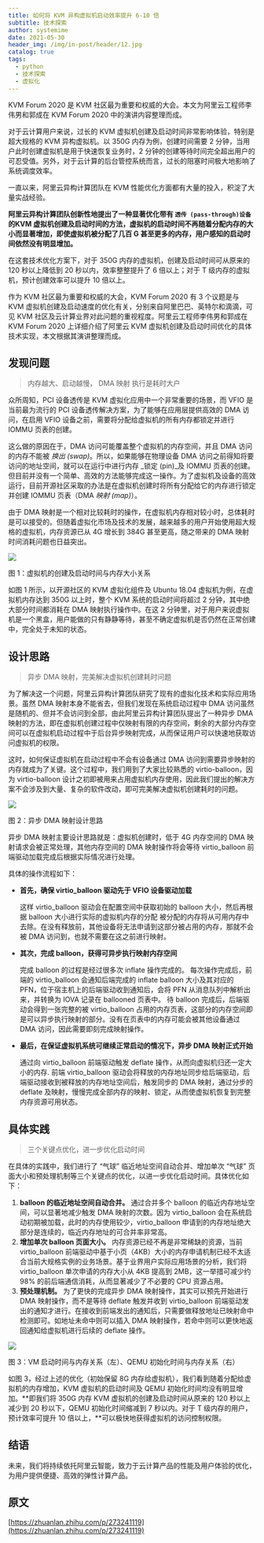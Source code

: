 ```yaml
---
title: 如何将 KVM 异构虚拟机启动效率提升 6-10 倍
subtitle: 技术探索
author: systemime
date: 2021-05-30
header_img: /img/in-post/header/12.jpg
catalog: true
tags:
  - python
  - 技术探索
  - 虚拟化
---
```


KVM Forum 2020 是 KVM 社区最为重要和权威的大会。本文为阿里云工程师李伟男和郭成在 KVM Forum 2020 中的演讲内容整理而成。

<!-- more -->


对于云计算用户来说，过长的 KVM 虚拟机创建及启动时间非常影响体验，特别是超大规格的 KVM 异构虚拟机。以 350G 内存为例，创建时间需要 2 分钟，当用户此时创建虚拟机是用于快速恢复业务时，2 分钟的创建等待时间完全超出用户的可忍受值。另外，对于云计算的后台管控系统而言，过长的阻塞时间极大地影响了系统调度效率。

一直以来，阿里云异构计算团队在 KVM 性能优化方面都有大量的投入，积淀了大量实战经验。

**阿里云异构计算团队创新性地提出了一种显著优化带有 `透传 (pass-through)设备` 的KVM 虚拟机创建及启动时间的方法，虚拟机的启动时间不再随着分配内存的大小而显著增加，即使虚拟机被分配了几百 G 甚至更多的内存，用户感知的启动时间依然没有明显增加。** 

在这套技术优化方案下，对于 350G 内存的虚拟机，创建及启动时间可从原来的 120 秒以上降低到 20 秒以内，效率整整提升了 6 倍以上；对于 T 级内存的虚拟机，预计创建效率可以提升 10 倍以上。

作为 KVM 社区最为重要和权威的大会，KVM Forum 2020 有 3 个议题是与 KVM 虚拟机创建及启动速度的优化有关，分别来自阿里巴巴、英特尔和滴滴，可见 KVM 社区及云计算业界对此问题的重视程度。阿里云工程师李伟男和郭成在 KVM Forum 2020 上详细介绍了阿里云 KVM 虚拟机创建及启动时间优化的具体技术实现，本文根据其演讲整理而成。

## 发现问题

> 内存越大、启动越慢， DMA 映射 执行是耗时大户

众所周知，PCI 设备透传是 KVM 虚拟化应用中一个非常重要的场景，而 VFIO 是当前最为流行的 PCI 设备透传解决方案，为了能够在应用层提供高效的 DMA 访问，在启用 VFIO 设备之前，需要将分配给虚拟机的所有内存都锁定并进行 IOMMU 页表的创建。

这么做的原因在于，DMA 访问可能覆盖整个虚拟机的内存空间，并且 DMA 访问的内存不能被 _换出 (swap)_。所以，如果能够在物理设备 DMA 访问之前得知将要访问的地址空间，就可以在运行中进行内存 _锁定 (pin)_及 IOMMU 页表的创建。但目前并没有一个简单、高效的方法能够完成这一操作。为了虚拟机及设备的高效运行，目前开源社区采取的办法是在虚拟机创建时将所有分配给它的内存进行锁定并创建 IOMMU 页表（DMA _映射 (map)_）。

由于 DMA 映射是一个相对比较耗时的操作，在虚拟机内存相对较小时，总体耗时是可以接受的。但随着虚拟化市场及技术的发展，越来越多的用户开始使用超大规格的虚拟机，内存资源已从 4G 增长到 384G 甚至更高，随之带来的 DMA 映射时间消耗问题也日益突出。

![](https://pic2.zhimg.com/v2-72e9ccebfcdb5accad56a7807ee137a5_b.jpg)

图 1：虚拟机的创建及启动时间与内存大小关系

如图 1 所示，以开源社区的 KVM 虚拟化组件及 Ubuntu 18.04 虚拟机为例，在虚拟机内存达到 350G 以上时，整个 KVM 系统的启动时间将超过 2 分钟，其中绝大部分时间都消耗在 DMA 映射执行操作中。在这 2 分钟里，对于用户来说虚拟机是一个黑盒，用户能做的只有静静等待，甚至不确定虚拟机是否仍然在正常创建中，完全处于未知的状态。

## 设计思路

> 异步 DMA 映射，完美解决虚拟机创建耗时问题

为了解决这一个问题，阿里云异构计算团队研究了现有的虚拟化技术和实际应用场景。虽然 DMA 映射本身不能省去，但我们发现在系统启动过程中 DMA 访问虽然是随机的、但并不会访问到全部，由此阿里云异构计算团队提出了一种异步 DMA 映射的方法，即在虚拟机创建过程中仅映射有限的内存空间，剩余的大部分内存空间可以在虚拟机启动过程中于后台异步映射完成，从而保证用户可以快速地获取访问虚拟机的权限。

这时，如何保证虚拟机在启动过程中不会有设备通过 DMA 访问到需要异步映射的内存就成为了关键。这个过程中，我们用到了大家比较熟悉的 virtio-balloon，因为 virtio-balloon 设计之初即被用来占用虚拟机内存使用，因此我们提出的解决方案不会涉及到大量、复杂的软件改动，即可完美解决虚拟机创建耗时的问题。

![](https://pic3.zhimg.com/v2-8d77a2e45dc37f2d9e32daf0ae975db6_b.jpg)

图 2：异步 DMA 映射设计思路

异步 DMA 映射主要设计思路就是：虚拟机创建时，低于 4G 内存空间的 DMA 映射请求会被正常处理，其他内存空间的 DMA 映射操作将会等待 virtio_balloon 前端驱动加载完成后根据实际情况进行处理。

具体的操作流程如下：

- **首先，确保 virtio_balloon 驱动先于 VFIO 设备驱动加载**
  
  这样 virtio_balloon 驱动会在配置空间中获取初始的 balloon 大小，然后再根据 balloon 大小进行实际的虚拟机内存的分配
  被分配的内存将从可用内存中去除。在没有释放前，其他设备将无法申请到这部分被占用的内存，那就不会被 DMA 访问到，也就不需要在这之前进行映射。


- **其次，完成 balloon，获得可异步执行映射内存空间**
  
  完成 balloon 的过程是经过很多次 inflate 操作完成的。
  每次操作完成后，前端的 virtio_balloon 会通知后端完成的 inflate balloon 大小及其对应的 PFN，位于宿主机上的后端驱动收到通知后，会将 PFN 从消息队列中解析出来，并转换为 IOVA 记录在 ballooned 页表中。
  待 balloon 完成后，后端驱动会得到一张完整的被 virtio_balloon 占用的内存页表，这部分的内存空间即是可以异步执行映射的部分。没有在页表中的内存可能会被其他设备通过 DMA 访问，因此需要即刻完成映射操作。


- **最后，在保证虚拟机系统可继续正常启动的情况下，异步 DMA 映射正式开始**
  
  通过向 virtio_balloon 前端驱动触发 deflate 操作，从而向虚拟机归还一定大小的内存.
  前端 virtio_balloon 驱动会将释放的内存地址同步给后端驱动，后端驱动接收到被释放的内存地址空间后，触发同步的 DMA 映射，通过分步的 deflate 及映射，慢慢完成全部内存的映射、锁定，从而使虚拟机恢复到完整内存资源可用状态。

## 具体实践

> 三个关键点优化，进一步优化启动时间

在具体的实践中，我们进行了 “气球” 临近地址空间自动合并、增加单次 “气球” 页面大小和预处理机制等三个关键点的优化，以进一步优化启动时间。具体优化如下：

1.  **balloon 的临近地址空间自动合并。** 通过合并多个 balloon 的临近内存地址空间，可以显著地减少触发 DMA 映射的次数。因为 virtio_balloon 会在系统启动初期被加载，此时的内存使用较少，virtio_balloon 申请到的内存地址绝大部分是连续的，临近内存地址的可合并率非常高。
2.  **增加单次 balloon 页面大小。** 内存资源已经不再是非常稀缺的资源，当前 virtio_balloon 前端驱动中基于小页（4KB）大小的内存申请机制已经不太适合当前大规格实例的业务场景。基于业界用户实际应用场景的分析，我们将 virtio_balloon 单次申请的内存大小从 4KB 提高到 2MB，这一举措可减少约 98% 的前后端通信消耗，从而显著减少了不必要的 CPU 资源占用。
3.  **预处理机制。** 为了更快的完成异步 DMA 映射操作，其实可以预先开始进行 DMA 映射操作，而不是等待 deflate 触发并收到 virtio_balloon 前端驱动发出的通知才进行。在接收到前端发出的通知后，只需要做释放地址已映射命中检测即可。如地址未命中则可以插入 DMA 映射操作，若命中则可以更快地返回通知给虚拟机进行后续的 deflate 操作。

![](https://pic2.zhimg.com/v2-7cff2e6401f301319f9d019288ecd76d_b.jpg)

图 3：VM 启动时间与内存关系（左）、QEMU 初始化时间与内存关系（右）

如图 3，经过上述的优化（初始保留 8G 内存给虚拟机），我们看到随着分配给虚拟机的内存增加，KVM 虚拟机的启动时间及 QEMU 初始化时间均没有明显增加。**即我们将 350G 内存 KVM 虚拟机的创建及启动时间从原来的 120 秒以上减少到 20 秒以下，QEMU 初始化时间缩减到 7 秒以内。对于 T 级内存的用户，预计效率可提升 10 倍以上，**可以极快地获得虚拟机的访问控制权限。

## 结语

未来，我们将持续依托阿里云智能，致力于云计算产品的性能及用户体验的优化，为用户提供便捷、高效的弹性计算产品。 

## 原文

[https://zhuanlan.zhihu.com/p/273241119](https://zhuanlan.zhihu.com/p/273241119) 
